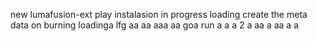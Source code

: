 new lumafusion-ext
play
instalasion 
in progress
loading
create the meta
data on burning
loadinga
lfg
aa
aa
aaa
aa
goa
run
a
a
a
2
a
aa
a
aa
a
a
